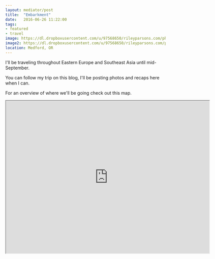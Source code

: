 ```yaml
---
layout: mediator/post
title:  "Embarkment"
date:   2016-06-26 11:22:00
tags:
- featured
- travel
image: https://dl.dropboxusercontent.com/u/97568650/rileyparsons.com/photos/article-images/2014-11-30-mediator_features/night-track.jpg
image2: https://dl.dropboxusercontent.com/u/97568650/rileyparsons.com/photos/article-images/2014-11-30-mediator_features/night-track-mobile.jpg
location: Medford, OR
---
```


I'll be traveling throughout Eastern Europe and Southeast Asia until mid-September.

You can follow my trip on this blog, I'll be posting photos and recaps here when I can. 

For an overview of where we'll be going check out this map.

<iframe src="https://www.google.com/maps/d/embed?mid=1jOfZMcNdYAr1BOOaIl2zdY9wV64&z=3&ll=31.0,57.0" width="640" height="480"></iframe>